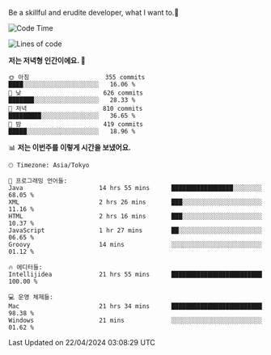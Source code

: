 Be a skillful and erudite developer, what I want to.👶

<!--START_SECTION:waka-->
![Code Time](http://img.shields.io/badge/Code%20Time-718%20hrs%205%20mins-blue)

![Lines of code](https://img.shields.io/badge/%EC%A0%80%EB%8A%94%20%EC%97%AC%ED%83%9C%EA%B9%8C%EC%A7%80%20-1.6%20million%20%EC%A4%84%EC%9D%98%20%EC%BD%94%EB%93%9C%EB%A5%BC%20%EC%9E%91%EC%84%B1%ED%96%88%EC%96%B4%EC%9A%94.-blue)

**저는 저녁형 인간이에요. 🦉** 

```text
🌞 아침                     355 commits         ████░░░░░░░░░░░░░░░░░░░░░   16.06 % 
🌆 낮　                     626 commits         ███████░░░░░░░░░░░░░░░░░░   28.33 % 
🌃 저녁                     810 commits         █████████░░░░░░░░░░░░░░░░   36.65 % 
🌙 밤　                     419 commits         █████░░░░░░░░░░░░░░░░░░░░   18.96 % 
```


📊 **저는 이번주를 이렇게 시간을 보냈어요.** 

```text
🕑︎ Timezone: Asia/Tokyo

💬 프로그래밍 언어들: 
Java                     14 hrs 55 mins      █████████████████░░░░░░░░   68.05 % 
XML                      2 hrs 26 mins       ███░░░░░░░░░░░░░░░░░░░░░░   11.16 % 
HTML                     2 hrs 16 mins       ███░░░░░░░░░░░░░░░░░░░░░░   10.37 % 
JavaScript               1 hr 27 mins        ██░░░░░░░░░░░░░░░░░░░░░░░   06.65 % 
Groovy                   14 mins             ░░░░░░░░░░░░░░░░░░░░░░░░░   01.12 % 

🔥 에디터들: 
Intellijidea             21 hrs 55 mins      █████████████████████████   100.00 % 

💻 운영 체제들: 
Mac                      21 hrs 34 mins      █████████████████████████   98.38 % 
Windows                  21 mins             ░░░░░░░░░░░░░░░░░░░░░░░░░   01.62 % 
```


 Last Updated on 22/04/2024 03:08:29 UTC
<!--END_SECTION:waka-->
